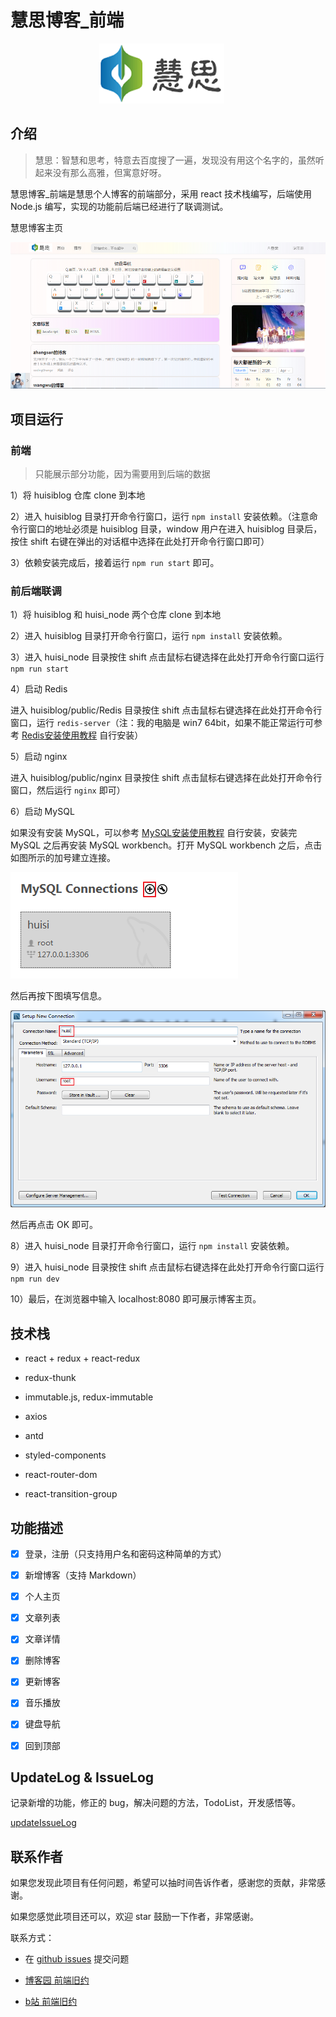 # 慧思博客_前端

<div align=center>
  <img src="https://raw.githubusercontent.com/happyCoding1024/image-hosting/master/img/huisiBrand200_Github.png" style="margin-right:20px;"/>
</div>

## 介绍

> 慧思：智慧和思考，特意去百度搜了一遍，发现没有用这个名字的，虽然听起来没有那么高雅，但寓意好呀。

慧思博客_前端是慧思个人博客的前端部分，采用 react 技术栈编写，后端使用 Node.js 编写，实现的功能前后端已经进行了联调测试。

慧思博客主页

![慧思博客项目主页](https://raw.githubusercontent.com/happyCoding1024/image-hosting/master/img/Github慧思博客主页照片900_400.png)

## 项目运行

### 前端

> 只能展示部分功能，因为需要用到后端的数据

1）将 huisiblog 仓库 clone 到本地

2）进入 huisiblog 目录打开命令行窗口，运行 `npm install` 安装依赖。（注意命令行窗口的地址必须是 huisiblog 目录，window 用户在进入 huisiblog 目录后，按住 shift 右键在弹出的对话框中选择在此处打开命令行窗口即可）

3）依赖安装完成后，接着运行 `npm run start` 即可。

### 前后端联调

1）将 huisiblog 和 huisi_node 两个仓库 clone 到本地

2）进入 huisiblog 目录打开命令行窗口，运行 `npm install` 安装依赖。

3）进入 huisi_node 目录按住 shift 点击鼠标右键选择在此处打开命令行窗口运行 `npm run start` 

4）启动 Redis

进入 huisiblog/public/Redis 目录按住 shift 点击鼠标右键选择在此处打开命令行窗口，运行 `redis-server`（注：我的电脑是 win7 64bit，如果不能正常运行可参考  [Redis安装使用教程](https://www.runoob.com/redis/redis-install.html) 自行安装）

5）启动 nginx

进入 huisiblog/public/nginx 目录按住 shift 点击鼠标右键选择在此处打开命令行窗口，然后运行 `nginx` 即可）

6）启动 MySQL

如果没有安装 MySQL，可以参考 [MySQL安装使用教程]( https://blog.csdn.net/bobo553443/article/details/81383194 ) 自行安装，安装完 MySQL 之后再安装 MySQL workbench。打开 MySQL workbench 之后，点击如图所示的加号建立连接。

![](https://raw.githubusercontent.com/happyCoding1024/image-hosting/master/img/慧思博客项目数据库连接1.png)

然后再按下图填写信息。

![](https://raw.githubusercontent.com/happyCoding1024/image-hosting/master/img/慧思博客项目数据库连接.png)

然后再点击 OK 即可。

8）进入 huisi_node 目录打开命令行窗口，运行 `npm install` 安装依赖。

9）进入 huisi_node 目录按住 shift 点击鼠标右键选择在此处打开命令行窗口运行 `npm run dev`

10）最后，在浏览器中输入 localhost:8080 即可展示博客主页。

## 技术栈

- react + redux + react-redux

- redux-thunk

- immutable.js, redux-immutable

- axios

- antd

- styled-components

- react-router-dom

- react-transition-group

## 功能描述

- [x] 登录，注册（只支持用户名和密码这种简单的方式）
- [x] 新增博客（支持 Markdown）
- [x] 个人主页
- [x] 文章列表
- [x] 文章详情
- [x] 删除博客
- [x] 更新博客
- [x] 音乐播放
- [x] 键盘导航
- [x] 回到顶部


## UpdateLog & IssueLog

记录新增的功能，修正的 bug，解决问题的方法，TodoList，开发感悟等。

[updateIssueLog](doc/dev/updateIssueLog.md)

## 联系作者

如果您发现此项目有任何问题，希望可以抽时间告诉作者，感谢您的贡献，非常感谢。

如果您感觉此项目还可以，欢迎 star 鼓励一下作者，非常感谢。

联系方式：

- 在 [github issues](https://github.com/happyCoding1024/huisiblog/issues) 提交问题

- [博客园 前端旧约](https://www.cnblogs.com/zhangguicheng/)

- [b站 前端旧约](https://space.bilibili.com/421338049)



